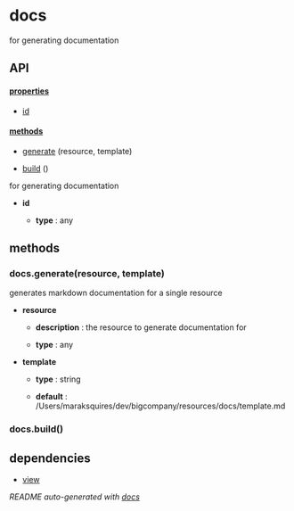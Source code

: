# docs

for generating documentation

## API

#### [properties](#docs-properties)

  - [id](#docs-properties-id)


#### [methods](#docs-methods)

  - [generate](#docs-methods-generate) (resource, template)

  - [build](#docs-methods-build) ()


for generating documentation

- **id** 

  - **type** : any


<a name="docs-methods"></a> 

## methods 

<a name="docs-methods-generate"></a> 

### docs.generate(resource, template)

generates markdown documentation for a single resource

- **resource** 

  - **description** : the resource to generate documentation for

  - **type** : any

- **template** 

  - **type** : string

  - **default** : /Users/maraksquires/dev/bigcompany/resources/docs/template.md

<a name="docs-methods-build"></a> 

### docs.build()


## dependencies 
- [view](http://npmjs.org/package/view)

*README auto-generated with [docs](https://github.com/bigcompany/resources/tree/master/docs)*